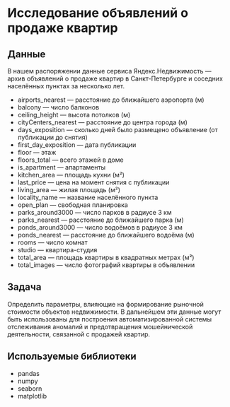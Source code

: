 # Исследование объявлений о продаже квартир

## Данные
В нашем распоряжении данные сервиса Яндекс.Недвижимость — архив объявлений о продаже квартир в Санкт-Петербурге и соседних населённых пунктах за несколько лет.

- airports_nearest — расстояние до ближайшего аэропорта (м)
- balcony — число балконов
- ceiling_height — высота потолков (м)
- cityCenters_nearest — расстояние до центра города (м)
- days_exposition — сколько дней было размещено объявление (от публикации до снятия)
- first_day_exposition — дата публикации
- floor — этаж
- floors_total — всего этажей в доме
- is_apartment — апартаменты
- kitchen_area — площадь кухни (м²)
- last_price — цена на момент снятия с публикации
- living_area — жилая площадь (м²)
- locality_name — название населённого пункта
- open_plan — свободная планировка 
- parks_around3000 — число парков в радиусе 3 км
- parks_nearest — расстояние до ближайшего парка (м)
- ponds_around3000 — число водоёмов в радиусе 3 км
- ponds_nearest — расстояние до ближайшего водоёма (м)
- rooms — число комнат
- studio — квартира-студия 
- total_area — площадь квартиры в квадратных метрах (м²)
- total_images — число фотографий квартиры в объявлении

## Задача

Определить параметры, влияющие на формирование рыночной стоимости объектов недвижимости. В дальнейшем эти данные могут быть использованы для построения автоматизированной системы отслеживания аномалий и предотвращения мошейнической деятельности, связанной с продажей квартир.

## Используемые библиотеки

- pandas
- numpy
- seaborn
- matplotlib
